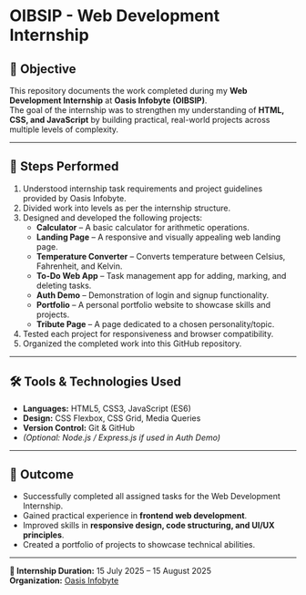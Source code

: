 # OIBSIP - Web Development Internship

## 🎯 Objective
This repository documents the work completed during my **Web Development Internship** at **Oasis Infobyte (OIBSIP)**.  
The goal of the internship was to strengthen my understanding of **HTML, CSS, and JavaScript** by building practical, real-world projects across multiple levels of complexity.

---

## 📝 Steps Performed
1. Understood internship task requirements and project guidelines provided by Oasis Infobyte.
2. Divided work into levels as per the internship structure.
3. Designed and developed the following projects:
   - **Calculator** – A basic calculator for arithmetic operations.
   - **Landing Page** – A responsive and visually appealing web landing page.
   - **Temperature Converter** – Converts temperature between Celsius, Fahrenheit, and Kelvin.
   - **To-Do Web App** – Task management app for adding, marking, and deleting tasks.
   - **Auth Demo** – Demonstration of login and signup functionality.
   - **Portfolio** – A personal portfolio website to showcase skills and projects.
   - **Tribute Page** – A page dedicated to a chosen personality/topic.
4. Tested each project for responsiveness and browser compatibility.
5. Organized the completed work into this GitHub repository.

---

## 🛠 Tools & Technologies Used
- **Languages:** HTML5, CSS3, JavaScript (ES6)
- **Design:** CSS Flexbox, CSS Grid, Media Queries
- **Version Control:** Git & GitHub
- *(Optional: Node.js / Express.js if used in Auth Demo)*

---

## 📌 Outcome
- Successfully completed all assigned tasks for the Web Development Internship.
- Gained practical experience in **frontend web development**.
- Improved skills in **responsive design, code structuring, and UI/UX principles**.
- Created a portfolio of projects to showcase technical abilities.

---

**📅 Internship Duration:** 15 July 2025 – 15 August 2025  
**Organization:** [Oasis Infobyte](https://oasisinfobyte.com/)

